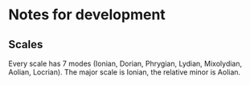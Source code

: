 # Notes for development

## Scales
Every scale has 7 modes (Ionian, Dorian, Phrygian, Lydian, Mixolydian, Aolian, Locrian). The major scale is Ionian, the relative minor is Aolian.